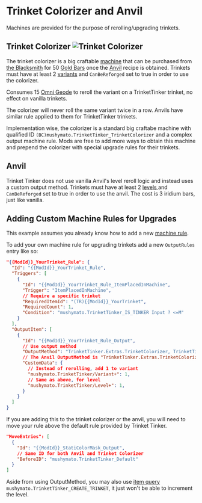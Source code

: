 # Trinket Colorizer and Anvil

Machines are provided for the purpose of rerolling/upgrading trinkets.

## Trinket Colorizer ![Trinket Colorizer](~/images/favicon.png)

The trinket colorizer is a big craftable [machine](https://stardewvalleywiki.com/Modding:Machines) that can be purchased from [the Blacksmith](https://stardewvalleywiki.com/Blacksmith) for 50 [Gold Bars](https://stardewvalleywiki.com/Gold_Bar) once the [Anvil](https://stardewvalleywiki.com/Anvil) recipe is obtained. Trinkets must have at least 2 [variants](002-Variant.md) and `CanBeReforged` set to true in order to use the colorizer.

Consumes 15 [Omni Geode](https://stardewvalleywiki.com/Omni_Geode) to reroll the variant on a TrinketTinker trinket, no effect on vanilla trinkets.

The colorizer will never roll the same variant twice in a row. Anvils have similar rule applied to them for TrinketTinker trinkets.

Implementation wise, the colorizer is a standard big craftabe machine with qualified ID `(BC)mushymato.TrinketTinker_TrinketColorizer` and a complex output machine rule. Mods are free to add more ways to obtain this machine and prepend the colorizer with special upgrade rules for their trinkets.

## Anvil

Trinket Tinker does not use vanilla Anvil's level reroll logic and instead uses a custom output method. Trinkets must have at least 2 [levels ](004-Ability.md) and `CanBeReforged` set to true in order to use the anvil. The cost is 3 iridium bars, just like vanilla.

## Adding Custom Machine Rules for Upgrades

This example assumes you already know how to add a new [machine rule](https://stardewvalleywiki.com/Modding:Machines).

To add your own machine rule for upgrading trinkets add a new `OutputRules` entry like so:
```json
"{{ModId}}_YourTrinket_Rule": {
  "Id": "{{ModId}}_YourTrinket_Rule",
  "Triggers": [
    {
      "Id": "{{ModId}}_YourTrinket_Rule_ItemPlacedInMachine",
      "Trigger": "ItemPlacedInMachine",
      // Require a specific trinket
      "RequiredItemId": "(TR){{ModId}}_YourTrinket",
      "RequiredCount": 1,
      "Condition": "mushymato.TrinketTinker_IS_TINKER Input ? <=M"
    }
  ],
  "OutputItem": [
    {
      "Id": "{{ModId}}_YourTrinket_Rule_Output",
      // Use output method 
      "OutputMethod": "TrinketTinker.Extras.TrinketColorizer, TrinketTinker:OutputTrinketColorizer",
      // The Anvil OutputMethod is "TrinketTinker.Extras.TrinketColorizer, TrinketTinker:OutputTinkerAnvil"
      "CustomData": {
        // Instead of rerolling, add 1 to variant
        "mushymato.TrinketTinker/Variant+": 1,
        // Same as above, for level
        "mushymato.TrinketTinker/Level+": 1,
      }
    }
  ]
}
```

If you are adding this to the trinket colorizer or the anvil, you will need to move your rule above the default rule provided by Trinket Tinker.
```json
"MoveEntries": [
  {
    "Id": "{{ModId}}_StatiColorMask_Output",
    // Same ID for both Anvil and Trinket Colorizer
    "BeforeID": "mushymato.TrinketTinker_Default"
  }
]
```

Aside from using OutputMethod, you may also use [item query](007.0-Item%20Queries.md) `mushymato.TrinketTinker_CREATE_TRINKET`, it just won't be able to increment the level.

